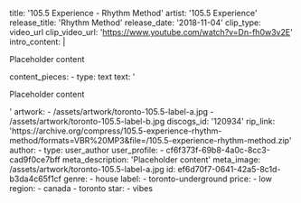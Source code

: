 title: '105.5 Experience - Rhythm Method'
artist: '105.5 Experience'
release_title: 'Rhythm Method'
release_date: '2018-11-04'
clip_type: video_url
clip_video_url: 'https://www.youtube.com/watch?v=Dn-fh0w3v2E'
intro_content: |
  <p>Placeholder content
  </p>
content_pieces:
  -
    type: text
    text: '<p>Placeholder content</p>'
artwork:
  - /assets/artwork/toronto-105.5-label-a.jpg
  - /assets/artwork/toronto-105.5-label-b.jpg
discogs_id: '120934'
rip_link: 'https://archive.org/compress/105.5-experience-rhythm-method/formats=VBR%20MP3&file=/105.5-experience-rhythm-method.zip'
author:
  -
    type: user_author
    user_profile:
      - cf6f373f-69b8-4a0c-8cc3-cad9f0ce7bff
meta_description: 'Placeholder content'
meta_image: /assets/artwork/toronto-105.5-label-a.jpg
id: ef6d70f7-0641-42a5-8c1d-b3da4c65f1cf
genre:
  - house
label:
  - toronto-underground
price:
  - low
region:
  - canada
  - toronto
star:
  - vibes
